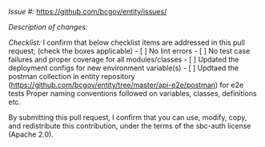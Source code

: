 *Issue #:*
https://github.com/bcgov/entity/issues/<Put the github issue number here>

*Description of changes:*

*Checklist:*
I confirm that below checklist items are addressed in this pull request; (check the boxes applicable)
    - [ ] No lint errors
    - [ ] No test case failures and proper coverage for all modules/classes
    - [ ] Updated the deployment configs for new environment variable(s)
    - [ ] Updtaed the postman collection in entity repository (https://github.com/bcgov/entity/tree/master/api-e2e/postman) for e2e tests
     Proper naming conventions followed on variables, classes, definitions etc.

By submitting this pull request, I confirm that you can use, modify, copy, and redistribute this contribution, under the terms of the sbc-auth license (Apache 2.0).
